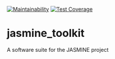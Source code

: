 [![Maintainability](https://api.codeclimate.com/v1/badges/ba99fd894993ebd68695/maintainability)](https://codeclimate.com/github/JASMINE-Mission/jasmine_toolkit/maintainability) [![Test Coverage](https://api.codeclimate.com/v1/badges/ba99fd894993ebd68695/test_coverage)](https://codeclimate.com/github/JASMINE-Mission/jasmine_toolkit/test_coverage)

# jasmine_toolkit
A software suite for the JASMINE project
